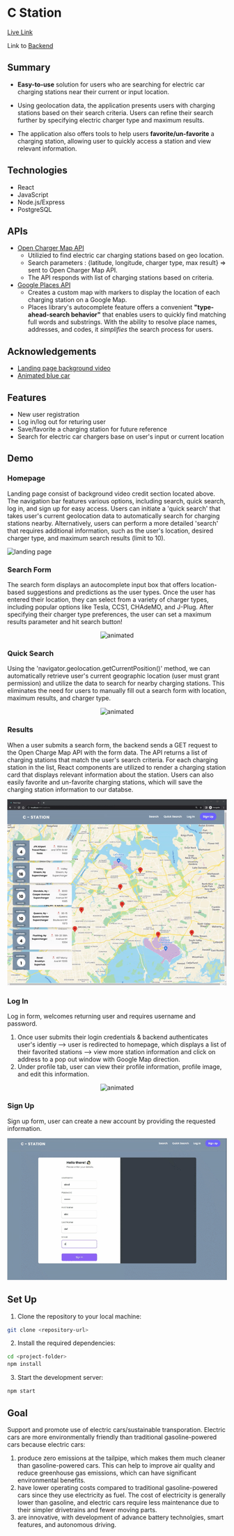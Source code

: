 
# C Station 
[Live Link](https://cstation.netlify.app/) 

Link to [Backend](https://github.com/xieb3cky/CStation-Backend) 

## Summary
- **Easy-to-use** solution for users who are searching for electric car charging stations near their current or input location.

- Using geolocation data, the application presents users with charging stations based on their search criteria. Users can refine their search further by specifying electric charger type and maximum results. 

- The application also offers tools to help users **favorite/un-favorite** a charging station, allowing user to quickly access a station and view relevant information.

## Technologies
 - React
 - JavaScript
 - Node.js/Express
 - PostgreSQL


## APIs
 - [Open Charger Map API](https://openchargemap.org/site)
   - Utilizied to find electric car charging stations based on geo location. 
   - Search parameters : {latitude, longitude, charger type, max result} => sent to Open Charger Map API.
   - The API responds with list of charging stations based on criteria. 
 - [Google Places API](https://developers.google.com/maps/documentation/places/web-service/overview)
   - Creates a custom map with markers to display the location of each charging station on a Google Map.
   - Places library's autocomplete feature offers a convenient **"type-ahead-search behavior"** that enables users to quickly find matching full words and substrings. With the ability to resolve place names, addresses, and codes, it *simplifies* the search process for users.



## Acknowledgements

 - [Landing page background video](https://www.youtube.com/watch?v=M32bzsBswAk)
 - [Animated blue car](https://codepen.io/gvissing/pen/RwBMxKj)
  
## Features 
 - New user registration
 - Log in/log out for returing user
 - Save/favorite a charging station for future reference
 - Search for electric car chargers base on user's input or current location
## Demo

### Homepage 
Landing page consist of background video credit section located above. The navigation bar features various options, including search, quick search, log in, and sign up for easy access. Users can initiate a 'quick search' that takes user's current geolocation data to automatically search for charging stations nearby. Alternatively, users can perform a more detailed 'search' that requires additional information, such as the user's location, desired charger type, and maximum search results (limit to 10).
<!-- <p align="center">
  <img src="https://github.com/xieb3cky/Cstation_Frontend/blob/master/demo/landingpage.gif" alt="animated" />
</p> -->
![landing page](https://github.com/xieb3cky/Cstation_Frontend/blob/master/demo/landingpage.gif)

### Search Form 
The search form displays an autocomplete input box that offers location-based suggestions and predictions as the user types. Once the user has entered their location, they can select from a variety of charger types, including popular options like Tesla, CCS1, CHAdeMO, and J-Plug. After specifying their charger type preferences, the user can set a maximum results parameter and hit search button!
<p align="center">
  <img src="https://github.com/xieb3cky/Cstation_Frontend/blob/master/demo/searchform.gif" alt="animated" />
</p>

### Quick Search
Using the 'navigator.geolocation.getCurrentPosition()' method, we can automatically retrieve user's current geographic location (user must grant permission) and utilize the data to search for nearby charging stations. This eliminates the need for users to manually fill out a search form with location, maximum results, and charger type.
<p align="center">
  <img src="https://github.com/xieb3cky/Cstation_Frontend/blob/master/demo/quickSearch.gif" alt="animated" />
</p>


### Results
When a user submits a search form, the backend sends a GET request to the Open Charge Map API with the form data. The API returns a list of charging stations that match the user's search criteria. For each charging station in the list, React components are utilized to render a charging station card that displays relevant information about the station. Users can also easily favorite and un-favorite charging stations, which will save the charging station information to our databse.
<p align="center">
  <img src="https://github.com/xieb3cky/Cstation_Frontend/blob/master/demo/resgif.gif" alt="animated" />
</p> 

### Log In 
Log in form, welcomes returning user and requires username and password. 
1. Once user submits their login credentials & backend authenticates user's identiy --> user is redirected to homepage, which displays a list of their favorited stations --> view more station information and click on address to a pop out window with Google Map direction. 
2. Under profile tab, user can view their profile information, profile image, and edit this information. 
<p align="center">
  <img src="https://github.com/xieb3cky/Cstation_Frontend/blob/master/demo/login-profile.gif" alt="animated" />
</p> 

### Sign Up
Sign up form, user can create a new account by providing the requested information. 
<p align="center">
  <img src="https://github.com/xieb3cky/Cstation_Frontend/blob/master/demo/signup.gif" alt="animated" />
</p> 


## Set Up
1. Clone the repository to your local machine:
```bash
git clone <repository-url>
```
2. Install the required dependencies:
```bash
cd <project-folder>
npm install
```
3. Start the development server:
```bash
npm start
```

## Goal 
Support and promote use of electric cars/sustainable transporation. Electric cars are more environmentally friendly than traditional gasoline-powered cars because electric cars: 
1. produce zero emissions at the tailpipe, which makes them much cleaner than gasoline-powered cars. This can help to improve air quality and reduce greenhouse gas emissions, which can have significant environmental benefits.
2. have lower operating costs compared to traditional gasoline-powered cars since they use electricity as fuel. The cost of electricity is generally lower than gasoline, and electric cars require less maintenance due to their simpler drivetrains and fewer moving parts.
3. are innovative, with development of advance battery technolgies, smart features, and autonomous driving. 